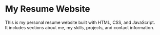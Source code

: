 # My Resume Website

This is my personal resume website built with HTML, CSS, and JavaScript.  
It includes sections about me, my skills, projects, and contact information.
